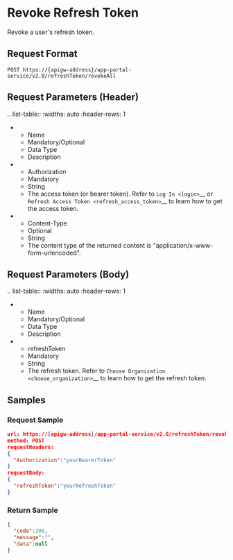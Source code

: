 # Revoke Refresh Token

Revoke a user's refresh token.

## Request Format

```
POST https://{apigw-address}/app-portal-service/v2.0/refreshToken/revokeAll
```

## Request Parameters (Header)

.. list-table::
   :widths: auto
   :header-rows: 1

   * - Name
     - Mandatory/Optional
     - Data Type
     - Description
   * - Authorization
     - Mandatory
     - String
     - The access token (or bearer token). Refer to `Log In <login>`__ or `Refresh Access Token <refresh_access_token>`__ to learn how to get the access token.
   * - Content-Type
     - Optional
     - String
     - The content type of the returned content is "application/x-www-form-urlencoded".


## Request Parameters (Body)

.. list-table::
   :widths: auto
   :header-rows: 1

   * - Name
     - Mandatory/Optional
     - Data Type
     - Description
   * - refreshToken
     - Mandatory
     - String
     - The refresh token. Refer to `Choose Organization <choose_organization>`__ to learn how to get the refresh token.


## Samples

### Request Sample

```json
url: https://{apigw-address}/app-portal-service/v2.0/refreshToken/revokeAll
method: POST
requestHeaders: 
{
  "Authorization":"yourBearerToken"
}
requestBody:
{
  "refreshToken":"yourRefreshToken"
}
```

### Return Sample

```json
{
  "code":200,
  "message":"",
  "data":null
}
```
